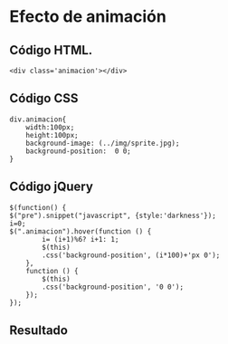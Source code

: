<script  type="text/javascript">
$(function() {
    $("pre").snippet("javascript", {style:'darkness'});
    i=0;
    $(".animacion").hover(function () {
			i= (i+1)%6? i+1: 1;
			$(this)
			.css('background-position', (i*100)+'px 0');
		},
		function () {
			$(this)
			.css('background-position', '0 0');
		});
});
</script><style type="text/css" media="all">
div.animacion{
    width:100px;
    height:300px;
    background-image: URL(../img/sprite.jpg);
    background-position:  0 0;
}</style>


# Efecto de animación

## Código HTML.
	<div class='animacion'></div>

## Código CSS
	div.animacion{
		width:100px;
		height:100px;
		background-image: (../img/sprite.jpg);
		background-position:  0 0;
	}
## Código jQuery
	
	$(function() {
    $("pre").snippet("javascript", {style:'darkness'});
    i=0;
    $(".animacion").hover(function () {
			i= (i+1)%6? i+1: 1;
			$(this)
			.css('background-position', (i*100)+'px 0');
		},
		function () {
			$(this)
			.css('background-position', '0 0');
		});
	});

## Resultado

<div class='animacion'></div>

